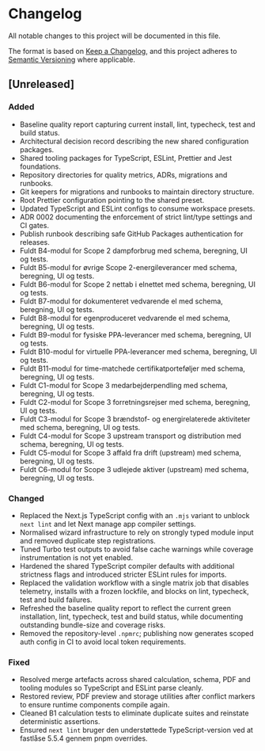 # Changelog

All notable changes to this project will be documented in this file.

The format is based on [Keep a Changelog](https://keepachangelog.com/en/1.1.0/),
and this project adheres to [Semantic Versioning](https://semver.org/spec/v2.0.0.html) where applicable.

## [Unreleased]

### Added
- Baseline quality report capturing current install, lint, typecheck, test and build status.
- Architectural decision record describing the new shared configuration packages.
- Shared tooling packages for TypeScript, ESLint, Prettier and Jest foundations.
- Repository directories for quality metrics, ADRs, migrations and runbooks.
- Git keepers for migrations and runbooks to maintain directory structure.
- Root Prettier configuration pointing to the shared preset.
- Updated TypeScript and ESLint configs to consume workspace presets.
- ADR 0002 documenting the enforcement of strict lint/type settings and CI gates.
- Publish runbook describing safe GitHub Packages authentication for releases.
- Fuldt B4-modul for Scope 2 dampforbrug med schema, beregning, UI og tests.
- Fuldt B5-modul for øvrige Scope 2-energileverancer med schema, beregning, UI og tests.
- Fuldt B6-modul for Scope 2 nettab i elnettet med schema, beregning, UI og tests.
- Fuldt B7-modul for dokumenteret vedvarende el med schema, beregning, UI og tests.
- Fuldt B8-modul for egenproduceret vedvarende el med schema, beregning, UI og tests.
- Fuldt B9-modul for fysiske PPA-leverancer med schema, beregning, UI og tests.
- Fuldt B10-modul for virtuelle PPA-leverancer med schema, beregning, UI og tests.
- Fuldt B11-modul for time-matchede certifikatporteføljer med schema, beregning, UI og tests.
- Fuldt C1-modul for Scope 3 medarbejderpendling med schema, beregning, UI og tests.
- Fuldt C2-modul for Scope 3 forretningsrejser med schema, beregning, UI og tests.
- Fuldt C3-modul for Scope 3 brændstof- og energirelaterede aktiviteter med schema, beregning, UI og tests.
- Fuldt C4-modul for Scope 3 upstream transport og distribution med schema, beregning, UI og tests.
- Fuldt C5-modul for Scope 3 affald fra drift (upstream) med schema, beregning, UI og tests.
- Fuldt C6-modul for Scope 3 udlejede aktiver (upstream) med schema, beregning, UI og tests.


### Changed
- Replaced the Next.js TypeScript config with an `.mjs` variant to unblock `next lint` and let Next manage app compiler settings.
- Normalised wizard infrastructure to rely on strongly typed module input and removed duplicate step registrations.
- Tuned Turbo test outputs to avoid false cache warnings while coverage instrumentation is not yet enabled.
- Hardened the shared TypeScript compiler defaults with additional strictness flags and introduced stricter ESLint rules for imports.
- Replaced the validation workflow with a single matrix job that disables telemetry, installs with a frozen lockfile, and blocks on lint, typecheck, test and build failures.
- Refreshed the baseline quality report to reflect the current green installation, lint, typecheck, test and build status, while documenting outstanding bundle-size and coverage risks.
- Removed the repository-level `.npmrc`; publishing now generates scoped auth config in CI to avoid local token requirements.

### Fixed
- Resolved merge artefacts across shared calculation, schema, PDF and tooling modules so TypeScript and ESLint parse cleanly.
- Restored review, PDF preview and storage utilities after conflict markers to ensure runtime components compile again.
- Cleaned B1 calculation tests to eliminate duplicate suites and reinstate deterministic assertions.
- Ensured `next lint` bruger den understøttede TypeScript-version ved at fastlåse 5.5.4 gennem pnpm overrides.

